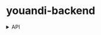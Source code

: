 # youandi-backend


<details>
<summary>API</summary>
<div markdown="1">

<div>&nbsp;&nbsp;&nbsp;&nbsp;https://port-0-super-backend-4fju66f2clmkbe6w8.sel5.cloudtype.app/swagger-ui.html </div>
![image](https://github.com/you-and-i-kr/youandi-backend/assets/93518184/6a1a4ff2-0754-482c-91c7-65946cd00c1b)


</div>
</details>

